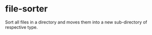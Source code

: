 # file-sorter
Sort all files in a directory and moves them into a new sub-directory of respective type.
